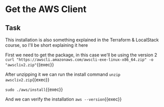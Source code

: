 # Get the AWS Client

## Task

This installation is also something explained in the Terraform & LocalStack course, so I'll be short explaining it here

First we need to get the package, in this case we'll be using the version 2
`curl "https://awscli.amazonaws.com/awscli-exe-linux-x86_64.zip" -o "awscliv2.zip"`{{exec}}

After unzipping it we can run the install command
`unzip awscliv2.zip`{{exec}}

`sudo ./aws/install`{{exec}}

And we can verify the installation
`aws --version`{{exec}}
